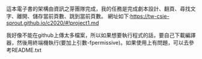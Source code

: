 這本電子書的架構由資訊之芽團隊完成，我的任務是完成劇本設計、翻頁、尋找文字、離開、儲存當前頁數、跳到當前頁數。
網址如下:https://tw-csie-sprout.github.io/c2020/#!project1.md

我好像不能在github上傳太多檔案，所以如果想要執行程式的話，要自己下載編譯器，然後用終端機執行(要加上引數-fpermissive)。如果使用上有問題，可以去參考README.txt